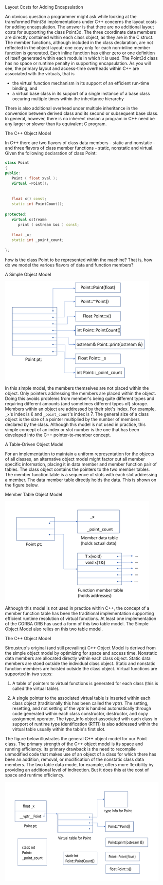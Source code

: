 Layout Costs for Adding Encapsulation

An obvious question a programmer might ask while looking at the transformed Point3d implementations
under C++ concerns the layout costs for adding encapsulation. The answer is that there are no
additional layout costs for supporting the class Point3d. The three coordinate data members are
directly contained within each class object, as they are in the C struct. The member functions, 
although included in the class declaration, are not reflected in the object layout; one copy
only for each non-inline member function is generated. Each inline function has either zero or 
one definition of itself generated within each module in which it is used. The Point3d class
has no space or runtime penalty in supporting encapsulation. As you will see, the primary 
layout and access-time overheads within C++ are associated with the virtuals, that is

* the virtual function mechanism in its support of an efficient run-time binding, and
* a virtual base class in its support of a single instance of a base class occuring
multiple times within the inheritance hierarchy

There is also additional overhead under multiple inheritance in the conversion between derived
class and its second or subsequent base class. In general, however, there is no inherent reason
a program in C++ need be any larger or slower than its equivalent C program.

The C++ Object Model 

In C++ there are two flavors of class data members - static and nonstatic - and three flavors of 
class member functions - static, nonstatic and virtual. Given the following declaration of class
Point:
```cpp
class Point
{
public:
   Point ( float xval );
   virtual ~Point();


   float x() const;
   static int PointCount();

protected:
   virtual ostream&
      print ( ostream &os ) const;

   float _x;
   static int _point_count; 

};
```
how is the class Point to be represented within the machine? That is, how do we model the various 
flavors of data and function members?

A Simple Object Model

<img src="images/object_lessons_pic1.png" width="473" height="324">

In this simple model, the members themselves are not placed within the object. Only pointers
addressing the members are placed within the object. Doing this avoids problems from member's
being quite different types and requiring different amounts (and sometimes different types of)
storage. Members within an object are addressed by their slot's index. For example, ```_x```'s
index is 6 and ```_point_count```'s index is 7. The general size of a class object is the size
of a pointer multiplied by the number of members declared by the class. Although this model is 
not used in practice, this simple concept of an index or slot number is the one that has been
developed into the C++ pointer-to-member concept.

A Table-Driven Object Model

For an implementation to maintain a uniform representation for the objects of all classes, an
alternative object model might factor out all member specific information, placing it in data
member and member function pair of tables. The class object contains the pointers to the two
member tables. The member function table is a sequence of slots with each slot addressing a
member. The data member table directly holds the data. This is shown on the figure below.


Member Table Object Model

<img src="images/object_lessons_pic2.png" width="473" height="324">

Although this model is not used in practice within C++, the concept of a member function table
has been the traditional implementation supporting efficient runtime resolution of virtual 
functions. At least one implementation of the CORBA ORB has used a form of this two table model.
The Simple Object Model also relies on this two table model.

The C++ Object Model

Stroustrup's original (and still prevailing) C++ Object Model is derived from the simple object
model by optimizing for space and access time. Nonstatic data members are allocated directly
within each class object. Static data members are stoed outside the individual class object.
Static and nonstatic function members are hoisted outside the class object. Virtual functions are
supported in two steps:

1. A table of pointers to virtual functions is generated for each class (this is called the virtual 
table).

2. A single pointer to the associated virtual table is inserted within each class object (traditionally
this has been called the vptr). The setting, resetting, and not setting of the vptr is handled 
automatically through code generated within each class constructor, destructor, and copy assignment
operator. The type_info object associated with each class in support of runtime type identification (RTTI)
is also addressed within the virtual table usually within the table's first slot.

The figure below illustrates the general C++ object model for our Point class. The primary strength of 
the C++ object model is its space and running efficiency. Its primary drawback is the need to recompile
unmodified code that makes use of an object of a class for which there has been an addition, removal, 
or modification of the nonstatic class data members. The two table data mode, for example, offers more
flexibility by providing an additional level of indirection. But it does this at the cost of space
and runtime efficiency.

<img src="images/object_lessons_pic3.png" width="587" height="324">

